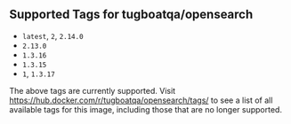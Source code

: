 ## Supported Tags for tugboatqa/opensearch

* `latest`, `2`, `2.14.0`
* `2.13.0`
* `1.3.16`
* `1.3.15`
* `1`, `1.3.17`

The above tags are currently supported. Visit https://hub.docker.com/r/tugboatqa/opensearch/tags/ to see a list of all available tags for this image, including those that are no longer supported.
